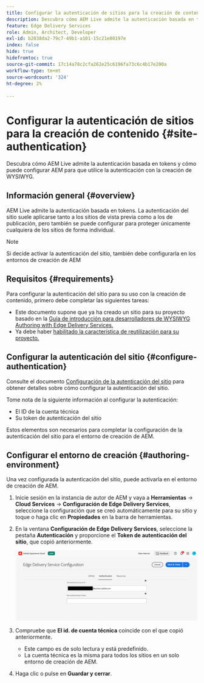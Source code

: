 ```yaml
---
title: Configurar la autenticación de sitios para la creación de contenido
description: Descubra cómo AEM Live admite la autenticación basada en tokens y cómo puede configurar AEM para que utilice la autenticación con la creación de WYSIWYG.
feature: Edge Delivery Services
role: Admin, Architect, Developer
exl-id: b2838da2-79c7-49b1-a101-15c21e80197e
index: false
hide: true
hidefromtoc: true
source-git-commit: 17c14a78c2cfa262e25c6196fa73c6c4b17e200a
workflow-type: tm+mt
source-wordcount: '324'
ht-degree: 2%

---
```


# Configurar la autenticación de sitios para la creación de contenido {#site-authentication}

Descubra cómo AEM Live admite la autenticación basada en tokens y cómo puede configurar AEM para que utilice la autenticación con la creación de WYSIWYG.

## Información general {#overview}

AEM Live admite la autenticación basada en tokens. La autenticación del sitio suele aplicarse tanto a los sitios de vista previa como a los de publicación, pero también se puede configurar para proteger únicamente cualquiera de los sitios de forma individual.

>[!NOTE]
>
>Si decide activar la autenticación del sitio, también debe configurarla en los entornos de creación de AEM

## Requisitos  {#requirements}

Para configurar la autenticación del sitio para su uso con la creación de contenido, primero debe completar las siguientes tareas:

* Este documento supone que ya ha creado un sitio para su proyecto basado en la [Guía de introducción para desarrolladores de WYSIWYG Authoring with Edge Delivery Services.](/help/edge/wysiwyg-authoring/edge-dev-getting-started.md)
* Ya debe haber [habilitado la característica de reutilización para su proyecto.](/help/edge/wysiwyg-authoring/repoless.md)

## Configurar la autenticación del sitio {#configure-authentication}

Consulte el documento [Configuración de la autenticación del sitio](https://www.aem.live/docs/authentication-setup-site) para obtener detalles sobre cómo configurar la autenticación del sitio.

Tome nota de la siguiente información al configurar la autenticación:

* El ID de la cuenta técnica
* Su token de autenticación del sitio

Estos elementos son necesarios para completar la configuración de la autenticación del sitio para el entorno de creación de AEM.

## Configurar el entorno de creación {#authoring-environment}

Una vez configurada la autenticación del sitio, puede activarla en el entorno de creación de AEM.

1. Inicie sesión en la instancia de autor de AEM y vaya a **Herramientas** -> **Cloud Services** -> **Configuración de Edge Delivery Services**, seleccione la configuración que se creó automáticamente para su sitio y toque o haga clic en **Propiedades** en la barra de herramientas.
1. En la ventana **Configuración de Edge Delivery Services**, seleccione la pestaña **Autenticación** y proporcione el **Token de autenticación del sitio**, que copió anteriormente.

   ![Configuración de Edge Delivery Services](/help/edge/wysiwyg-authoring/assets/site-authentication/configure-aem-author.png)

1. Compruebe que **El id. de cuenta técnica** coincide con el que copió anteriormente.

   * Este campo es de solo lectura y está predefinido.
   * La cuenta técnica es la misma para todos los sitios en un solo entorno de creación de AEM.

1. Haga clic o pulse en **Guardar y cerrar**.
